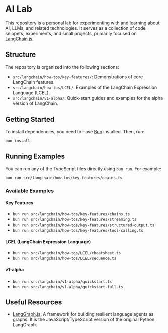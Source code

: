 # AI Lab

This repository is a personal lab for experimenting with and learning about AI, LLMs, and related technologies. It serves as a collection of code snippets, experiments, and small projects, primarily focused on [LangChain.js](https://js.langchain.com/docs/get_started/introduction).

## Structure

The repository is organized into the following sections:

- `src/langchain/how-tos/key-features/`: Demonstrations of core LangChain features.
- `src/langchain/how-tos/LCEL/`: Examples of the LangChain Expression Language (LCEL).
- `src/langchain/v1-alpha/`: Quick-start guides and examples for the alpha version of LangChain.

## Getting Started

To install dependencies, you need to have [Bun](https.bun.sh) installed. Then, run:

```bash
bun install
```

## Running Examples

You can run any of the TypeScript files directly using `bun run`. For example:

```bash
bun run src/langchain/how-tos/key-features/chains.ts
```

### Available Examples

#### Key Features

- `bun run src/langchain/how-tos/key-features/chains.ts`
- `bun run src/langchain/how-tos/key-features/streaming.ts`
- `bun run src/langchain/how-tos/key-features/structured-output.ts`
- `bun run src/langchain/how-tos/key-features/tool-calling.ts`

#### LCEL (LangChain Expression Language)

- `bun run src/langchain/how-tos/LCEL/cheatsheet.ts`
- `bun run src/langchain/how-tos/LCEL/sequence.ts`

#### v1-alpha

- `bun run src/langchain/v1-alpha/quickstart.ts`
- `bun run src/langchain/v1-alpha/quickstart-full.ts`

## Useful Resources

- [LangGraph.js](https://github.com/langchain-ai/langgraphjs): A framework for building resilient language agents as graphs. It is the JavaScript/TypeScript version of the original Python LangGraph.
